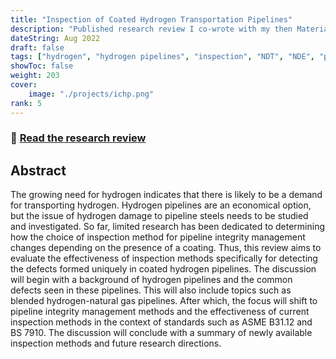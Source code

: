 ```yaml
---
title: "Inspection of Coated Hydrogen Transportation Pipelines"
description: "Published research review I co-wrote with my then Materials Science supervisor, Dr Shiladitya Paul"
dateString: Aug 2022
draft: false
tags: ["hydrogen", "hydrogen pipelines", "inspection", "NDT", "NDE", "pipeline transport"]
showToc: false
weight: 203
cover:
    image: "./projects/ichp.png"
rank: 5
--- 
```

### 🔗 [Read the research review](https://www.mdpi.com/2076-3417/12/19/9503)

## Abstract
The growing need for hydrogen indicates that there is likely to be a demand for transporting hydrogen. Hydrogen pipelines are an economical option, but the issue of hydrogen damage to pipeline steels needs to be studied and investigated. So far, limited research has been dedicated to determining how the choice of inspection method for pipeline integrity management changes depending on the presence of a coating. Thus, this review aims to evaluate the effectiveness of inspection methods specifically for detecting the defects formed uniquely in coated hydrogen pipelines. The discussion will begin with a background of hydrogen pipelines and the common defects seen in these pipelines. This will also include topics such as blended hydrogen-natural gas pipelines. After which, the focus will shift to pipeline integrity management methods and the effectiveness of current inspection methods in the context of standards such as ASME B31.12 and BS 7910. The discussion will conclude with a summary of newly available inspection methods and future research directions.
